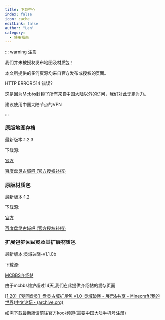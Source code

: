 ```yaml
---
title: 下载中心
index: false
icon: cache
editLink: false
author: "Len"
category:
  - 使用指南
---
```


::: warning  注意

我们并未被授权发布地图及材质包！

本文所提供的任何资源均来自官方发布或授权的页面。

HTTP ERROR 514 错误?

这是因为Mcbbs封锁了所有来自中国大陆以外的访问，我们对此无能为力。

建议使用中国大陆节点的VPN

::: 

### **原版地图存档**

最新版本:1.2.3

下载源:

 [官方](https://pan-gu-continent.blogspot.com/p/download.html)

[百度盘灵古域吧 (官方授权补档)](https://tieba.baidu.com/p/6132497097?pn=1)



### **原版材质包**

最新版本:1.2

下载源:

[官方](https://pan-gu-continent.blogspot.com/p/download.html)

[百度盘灵古域吧 (官方授权补档)](https://tieba.baidu.com/p/6132497097?pn=1)



### **扩展包梦回盘灵及其扩展材质包**

最新版本:灵域破晓-v1.1.0b

下载源: 

[MCBBS介绍帖](https://search.mcbbs.net/thread-1116615-1-1.html)

由于mcbbs维护超过14天,我们在此提供介绍帖的缓存页面

[[1.20\]【梦回盘灵】盘灵古域扩展包 v1.0-灵域破晓 - 展示&共享 - Minecraft(我的世界)中文论坛 - (archive.org)](https://web.archive.org/web/20230714072509/https://search.mcbbs.net/thread-1116615-1-1.html)

如需下载最新版请前往官方kook频道(需要中国大陆手机号注册)

